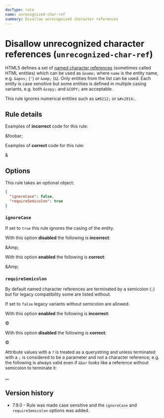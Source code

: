 ```yaml
---
docType: rule
name: unrecognized-char-ref
summary: Disallow unrecognized character references
---
```


# Disallow unrecognized character references (`unrecognized-char-ref`)

HTML5 defines a set of [named character references][charref] (sometimes called HTML entities) which can be used as `&name;` where `name` is the entity name, e.g. `&apos;` (`'`) or `&amp;` (`&`).
Only entities from the list can be used.
Each entity is case sensitive but some entities is defined in multiple casing variants, e.g. both `&copy;` and `&COPY;` are acceptable.

This rule ignores numerical entities such as `&#8212;` or `&#x2014;`.

[charref]: https://html.spec.whatwg.org/multipage/named-characters.html

## Rule details

Examples of **incorrect** code for this rule:

<validate name="incorrect" rules="unrecognized-char-ref">
    <p>&foobar;</p>
</validate>

Examples of **correct** code for this rule:

<validate name="correct" rules="unrecognized-char-ref">
    <p>&amp;</p>
</validate>

## Options

This rule takes an optional object:

```json
{
  "ignoreCase": false,
  "requireSemicolon": true
}
```

### `ignoreCase`

If set to `true` this rule ignores the casing of the entity.

With this option **disabled** the following is **incorrect**:

<validate name="disabled-ignore-case" rules="unrecognized-char-ref" unrecognized-char-ref='{ "ignoreCase": false }'>
    <p>&Amp;</p>
</validate>

With this option **enabled** the following is **correct**:

<validate name="enabled-ignore-case" rules="unrecognized-char-ref" unrecognized-char-ref='{ "ignoreCase": true }'>
    <p>&Amp;</p>
</validate>

### `requireSemicolon`

By default named character references are terminated by a semicolon (`;`) but for legacy compatibility some are listed without.

If set to `false` legacy variants without semicolon are allowed.

With this option **enabled** the following is **incorrect**:

<validate name="enabled-require-semicolon" rules="unrecognized-char-ref" unrecognized-char-ref='{ "requireSemicolon": true }'>
    <p>&copy</p>
</validate>

With this option **disabled** the following is **correct**:

<validate name="disabled-require-semicolon" rules="unrecognized-char-ref" unrecognized-char-ref='{ "requireSemicolon": false }'>
    <p>&copy</p>
</validate>

Attribute values with a `?` is treated as a querystring and unless terminated with a `;` is considered to be a parameter and not a character reference, e.g. the following is always valid even if `&bar` looks like a reference without semicolon to terminate it:

<validate name="querystring" rules="unrecognized-char-ref">
    <a href="foo.php?foo=1&bar=2">...</a>
</validate>

## Version history

- 7.9.0 - Rule was made case sensitive and the `ignoreCase` and `requireSemicolon` options was added.
